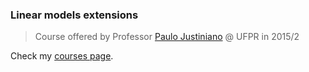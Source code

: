 ### Linear models extensions

> Course offered by Professor [Paulo Justiniano](https://bit.ly/3hurNG3)
> @ UFPR in 2015/2

Check my [courses page](https://henriquelaureano.github.io/courses/).
